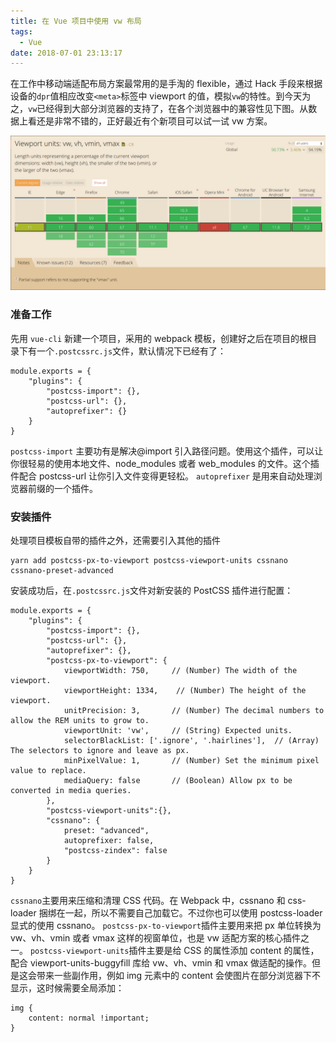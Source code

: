 ```yaml
---
title: 在 Vue 项目中使用 vw 布局
tags:
  - Vue
date: 2018-07-01 23:13:17
---
```



在工作中移动端适配布局方案最常用的是手淘的 flexible，通过 Hack 手段来根据设备的`dpr`值相应改变`<meta>`标签中 viewport 的值，模拟`vw`的特性。到今天为之，`vw`已经得到大部分浏览器的支持了，在各个浏览器中的兼容性见下图。从数据上看还是非常不错的，正好最近有个新项目可以试一试 vw 方案。

![vw 支持率](/img/vw_layout_in_vue_20180701.png)

<!-- more -->

### 准备工作

先用 `vue-cli` 新建一个项目，采用的 webpack 模板，创建好之后在项目的根目录下有一个`.postcssrc.js`文件，默认情况下已经有了：

```
module.exports = {
    "plugins": {
        "postcss-import": {},
        "postcss-url": {},
        "autoprefixer": {}
    }
}
```

`postcss-import` 主要功有是解决@import 引入路径问题。使用这个插件，可以让你很轻易的使用本地文件、node_modules 或者 web_modules 的文件。这个插件配合 postcss-url 让你引入文件变得更轻松。
`autoprefixer` 是用来自动处理浏览器前缀的一个插件。

### 安装插件

处理项目模板自带的插件之外，还需要引入其他的插件

```
yarn add postcss-px-to-viewport postcss-viewport-units cssnano cssnano-preset-advanced
```

安装成功后，在`.postcssrc.js`文件对新安装的 PostCSS 插件进行配置：

```
module.exports = {
    "plugins": {
        "postcss-import": {},
        "postcss-url": {},
        "autoprefixer": {},
        "postcss-px-to-viewport": {
            viewportWidth: 750,     // (Number) The width of the viewport.
            viewportHeight: 1334,    // (Number) The height of the viewport.
            unitPrecision: 3,       // (Number) The decimal numbers to allow the REM units to grow to.
            viewportUnit: 'vw',     // (String) Expected units.
            selectorBlackList: ['.ignore', '.hairlines'],  // (Array) The selectors to ignore and leave as px.
            minPixelValue: 1,       // (Number) Set the minimum pixel value to replace.
            mediaQuery: false       // (Boolean) Allow px to be converted in media queries.
        },
        "postcss-viewport-units":{},
        "cssnano": {
            preset: "advanced",
            autoprefixer: false,
            "postcss-zindex": false
        }
    }
}
```

`cssnano`主要用来压缩和清理 CSS 代码。在 Webpack 中，cssnano 和 css-loader 捆绑在一起，所以不需要自己加载它。不过你也可以使用 postcss-loader 显式的使用 cssnano。
`postcss-px-to-viewport`插件主要用来把 px 单位转换为 vw、vh、vmin 或者 vmax 这样的视窗单位，也是 vw 适配方案的核心插件之一。
`postcss-viewport-units`插件主要是给 CSS 的属性添加 content 的属性，配合 viewport-units-buggyfill 库给 vw、vh、vmin 和 vmax 做适配的操作。但是这会带来一些副作用，例如 img 元素中的 content 会使图片在部分浏览器下不显示，这时候需要全局添加：

```
img {
    content: normal !important;
}
```
